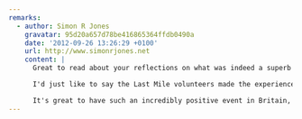 ```yaml
---
remarks:
  - author: Simon R Jones
    gravatar: 95d20a657d78be416865364ffdb0490a
    date: '2012-09-26 13:26:29 +0100'
    url: http://www.simonrjones.net
    content: |
      Great to read about your reflections on what was indeed a superb summer. My Dad was a Games Maker too (first aid) and I managed to get to a few events, mostly at the Paralympics.

      I'd just like to say the Last Mile volunteers made the experience fantastic. The energy and good vibe you all gave off before we entered the stadium was brilliant. And my 4 year old loved high-fiving as many games makers as he could meet.

      It's great to have such an incredibly positive event in Britain, proves we don't have to be a grumpy weather-obsessed nation all the time!
---
```

